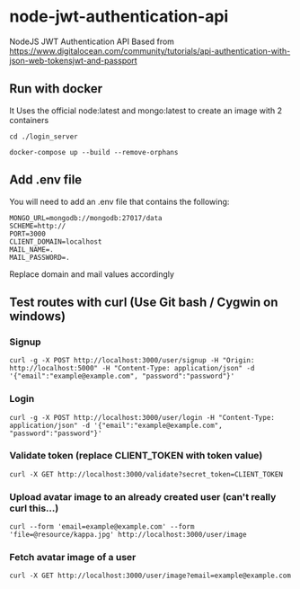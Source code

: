 # node-jwt-authentication-api

NodeJS JWT Authentication API
Based from https://www.digitalocean.com/community/tutorials/api-authentication-with-json-web-tokensjwt-and-passport 

## Run with docker
It Uses the official node:latest and mongo:latest to create an image with 2 containers

```cd ./login_server```

```docker-compose up --build --remove-orphans```

## Add .env file
You will need to add an .env file that contains the following:
```
MONGO_URL=mongodb://mongodb:27017/data
SCHEME=http://
PORT=3000
CLIENT_DOMAIN=localhost
MAIL_NAME=.
MAIL_PASSWORD=.
```
Replace domain and mail values accordingly

## Test routes with curl (Use Git bash / Cygwin on windows)
### Signup
```curl -g -X POST http://localhost:3000/user/signup -H "Origin: http://localhost:5000" -H "Content-Type: application/json" -d '{"email":"example@example.com", "password":"password"}'```

### Login
```curl -g -X POST http://localhost:3000/user/login -H "Content-Type: application/json" -d '{"email":"example@example.com", "password":"password"}'```

### Validate token (replace CLIENT_TOKEN with token value)
```curl -X GET http://localhost:3000/validate?secret_token=CLIENT_TOKEN```

### Upload avatar image to an already created user (can't really curl this...)
```curl --form 'email=example@example.com' --form 'file=@resource/kappa.jpg' http://localhost:3000/user/image```

### Fetch avatar image of a user
```curl -X GET http://localhost:3000/user/image?email=example@example.com```